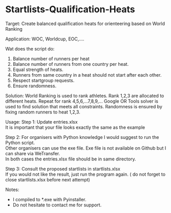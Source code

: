 # Startlists-Qualification-Heats

Target: 
Create balanced qualification heats for orienteering based on World Ranking

Application:
WOC, Worldcup, EOC,....


Wat does the script do:
1. Balance number of runners per heat
2. Balance number of runners from one country per heat.
3. Equal strength of heats.
4. Runners from same country in a heat should not start after each other.
5. Respect startgroup requests.
6. Ensure randomness. 

Solution:
World Ranking is used to rank athletes. 
Rank 1,2,3 are allocated to different heats.
Repeat for rank 4,5,6,...7,8,9,...
Google OR Tools solver is used to find solution that meets all constraints.
Randomness is ensured by fixing random runners to heat 1,2,3.

Usage:
Step 1: Update entries.xlsx  
It is important that your file looks exactly the same as the example   

Step 2:
For organisers with Python knowledge I would suggest to run the Python script.  
Other organisers can use the exe file. Exe file is not available on Github but I can share via WeTransfer.  
In both cases the entries.xlsx file should be in same directory.

Step 3:
Consult the proposed startlists in startlists.xlsx  
If you would not like the result, just run the program again. ( do not forget to close startlists.xlsx before next attempt) 

Notes: 
* I compiled to *.exe with Pyinstaller.  
* Do not hesitate to contact me for support. 